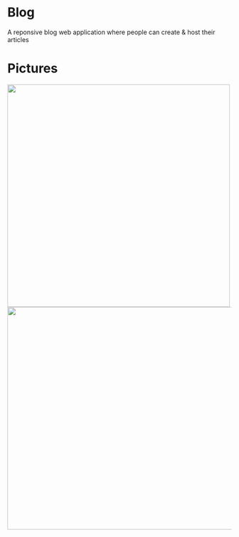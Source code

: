 # Blog
A reponsive blog web application where people can create &amp; host their articles

# Pictures
<img src="https://i.imgur.com/8KTmyI0.png" style="height:500px;">
<img src="https://i.imgur.com/7hw4zoE.png" style="height:500px;width: 800px;">
